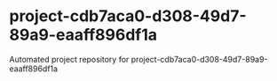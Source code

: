 # project-cdb7aca0-d308-49d7-89a9-eaaff896df1a
Automated project repository for project-cdb7aca0-d308-49d7-89a9-eaaff896df1a
